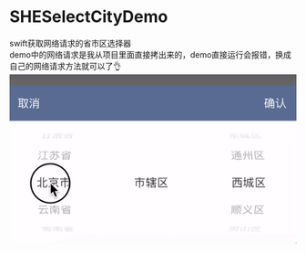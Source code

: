 # SHESelectCityDemo
swift获取网络请求的省市区选择器
<br>
demo中的网络请求是我从项目里面直接拷出来的，demo直接运行会报错，换成自己的网络请求方法就可以了👌
<br>
![image](https://github.com/shelly8219/SHESelectCityDemo/blob/master/screenclip/screenclip.gif)
